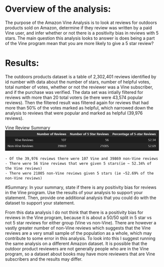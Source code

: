 # Overview of the analysis: 
The purpose of the Amazon Vine Analysis is to look at reviews for outdoors products sold on Amazon, determine if they review was written by a paid Vine user, and infer whether or not there is a positivity bias in reviews with 5 stars. The main question this analysis looks to answer is does being a part of the Vine program mean that you are more likely to give a 5 star review?  

# Results: 
The outdoors products dataset is a table of 2,302,401 reviews identified by id number with data about the number of stars, number of helpful votes, total number of votes, whether or not the reviewer was a Vine subscriber, and if the purchase was verified. The data set was intially filtered for reviews with more than 20 total voters (ie there were 43,574 popular reviews). Then the filtered result was filtered again for reviews that had more than 50% of the votes marked as helpful, which narrowed down the analysis to reviews that were popular and marked as helpful (39,976 reviews).   

Vine Review Summary                 
![summary](https://github.com/nsmeltz/Amazon_Vine_Analysis/blob/c3b65b8267bbde7715636f21a4c1e255ed4e21a9/Images/summary_df.jpg)

    - Of the 39,976 reviews there were 107 Vine and 39869 non-Vine reviews
    - There were 56 Vine reviews that were given 5 stars(ie ~ 52.34% of the Vine reviews)
    - There were 21005 non-Vine reviews given 5 stars (ie ~52.69% of the non-Vine reviews)

#Summary: 
In your summary, state if there is any positivity bias for reviews in the Vine program. Use the results of your analysis to support your statement. Then, provide one additional analysis that you could do with the dataset to support your statement.

From this data analysis I do not think that there is a positivity bias for reviews in the Vine program, because it is about a 50/50 split in 5 star vs not 5 star reviews for either group (Vine vs non-Vine). There are however a vastly greater number of non-Vine reviews which suggests that the Vine reviews are a very small sample of the population as a whole, which may contribute to some error in this analysis. To look into this I suggest running the same analysis on a different Amazon dataset. It is possible that the outdoor product reviewers are not generally people who are in the Vine program, so a dataset about books may have more reviewers that are Vine subscribers and the results may differ. 
